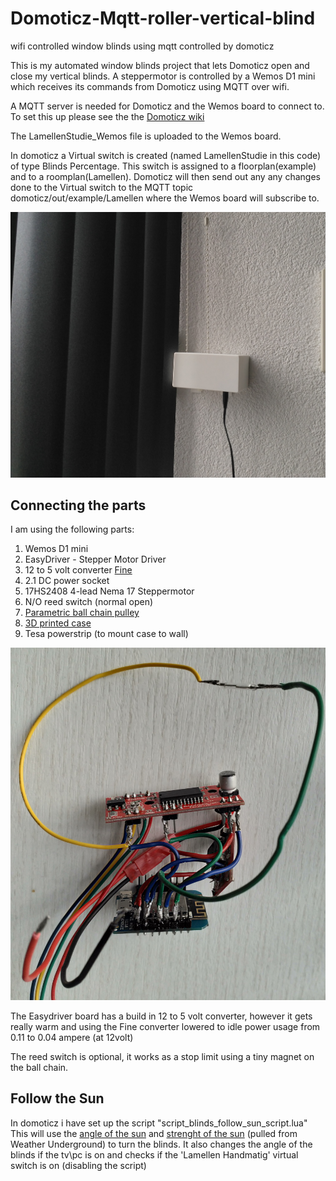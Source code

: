 # Domoticz-Mqtt-roller-vertical-blind
wifi controlled window blinds using mqtt controlled by domoticz

This is my automated window blinds project that lets Domoticz open and close my vertical blinds.
A steppermotor is controlled by a Wemos D1 mini which receives its commands from Domoticz using MQTT over wifi.

A MQTT server is needed for Domoticz and the Wemos board to connect to.
To set this up please see the the [Domoticz wiki](https://www.domoticz.com/wiki/MQTT)


The LamellenStudie_Wemos file is uploaded to the Wemos board.


In domoticz a Virtual switch is created (named LamellenStudie in this code) of type Blinds Percentage.
This switch is assigned to a floorplan(example) and to a roomplan(Lamellen).
Domoticz will then send out any any changes done to the Virtual switch to the MQTT topic domoticz/out/example/Lamellen where the Wemos board will subscribe to.

![finished product](https://github.com/Warsenius/Domoticz-Mqtt-roller-vertical-blind/blob/master/3d%20printed%20enclosure/with%20cover.jpg)

## Connecting the parts

I am using the following parts:
1. Wemos D1 mini
1. EasyDriver - Stepper Motor Driver
1. 12 to 5 volt converter [Fine](https://blog.yavilevich.com/2017/03/efficient-dc-12v-to-5v-conversion-for-low-power-electronics-evaluation-of-six-modules/)
1. 2.1 DC power socket
1. 17HS2408 4-lead Nema 17 Steppermotor
1. N/O reed switch (normal open)
1. [Parametric ball chain pulley](https://www.thingiverse.com/thing:3147)
1. [3D printed case](https://github.com/Warsenius/Domoticz-Mqtt-roller-vertical-blind/tree/master/3d%20printed%20enclosure)
1. Tesa powerstrip (to mount case to wall)

![Electronics](https://github.com/Warsenius/Domoticz-Mqtt-roller-vertical-blind/blob/master/electronics.jpg)

The Easydriver board has a build in 12 to 5 volt converter, however it gets really warm and using the Fine converter lowered to idle power usage from 0.11 to 0.04 ampere (at 12volt)

The reed switch is optional, it works as a stop limit using a tiny magnet on the ball chain.

## Follow the Sun

In domoticz i have set up the script "script_blinds_follow_sun_script.lua"
This will use the [angle of the sun](http://www.domoticz.com/wiki/Real-time_solar_data_without_any_hardware_sensor_:_azimuth,_Altitude,_Lux_sensor...) and [strenght of the sun](https://www.domoticz.com/wiki/Virtual_weather_devices) (pulled from Weather Underground) to turn the blinds.
It also changes the angle of the blinds if the tv\pc is on and checks if the 'Lamellen Handmatig' virtual switch is on (disabling the script)
